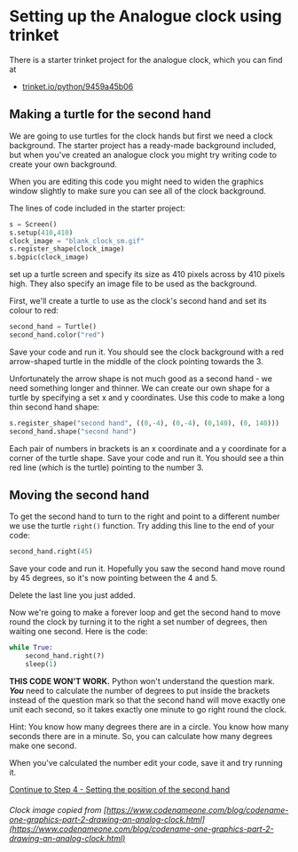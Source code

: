 # Setting up the Analogue clock using trinket

There is a starter trinket project for the analogue clock, which you can find at

- [trinket.io/python/9459a45b06](https://trinket.io/python/9459a45b06)

## Making a turtle for the second hand

We are going to use turtles for the clock hands but first we need a clock background. The starter project has a ready-made background included, but when you've created an analogue clock you might try writing code to create your own background.

When you are editing this code you might need to widen the graphics window slightly to make sure you can see all of the clock background.

The lines of code included in the starter project:

```python
s = Screen()
s.setup(410,410)
clock_image = "blank_clock_sm.gif"
s.register_shape(clock_image)
s.bgpic(clock_image)
```

set up a turtle screen and specify its size as 410 pixels across by 410 pixels high. They also specify an image file to be used as the background.

First, we'll create a turtle to use as the clock's second hand and set its colour to red:

```python
second_hand = Turtle()
second_hand.color("red")
```

Save your code and run it. You should see the clock background with a red arrow-shaped turtle in the middle of the clock pointing towards the 3.

Unfortunately the arrow shape is not much good as a second hand - we need something longer and thinner. We can create our own shape for a turtle by specifying a set x and y coordinates. Use this code to make a long thin second hand shape:

```python
s.register_shape("second hand", ((0,-4), (0,-4), (0,140), (0, 140)))
second_hand.shape("second hand")
```

Each pair of numbers in brackets is an x coordinate and a y coordinate for a corner of the turtle shape. Save your code and run it. You should see a thin red line (which is the turtle) pointing to the number 3.

## Moving the second hand

To get the second hand to turn to the right and point to a different number we use the turtle ```right()``` function. Try adding this line to the end of your code:

```python
second_hand.right(45)
```

Save your code and run it. Hopefully you saw the second hand move round by 45 degrees, so it's now pointing between the 4 and 5.

Delete the last line you just added.

Now we're going to make a forever loop and get the second hand to move round the clock by turning it to the right a set number of degrees, then waiting one second. Here is the code:

```python
while True:
    second_hand.right(?)
    sleep(1)
```

**THIS CODE WON'T WORK.** Python won't understand the question mark. **_You_** need to calculate the number of degrees to put inside the brackets instead of the question mark so that the second hand will move exactly one unit each second, so it takes exactly one minute to go right round the clock.

Hint: You know how many degrees there are in a circle. You know how many seconds there are in a minute. So, you can calculate how many degrees make one second.

When you've calculated the number edit your code, save it and try running it.

[Continue to Step 4 - Setting the position of the second hand](../Step4-Setting-second-hand-position)

###### Clock image copied from [https://www.codenameone.com/blog/codename-one-graphics-part-2-drawing-an-analog-clock.html](https://www.codenameone.com/blog/codename-one-graphics-part-2-drawing-an-analog-clock.html)
